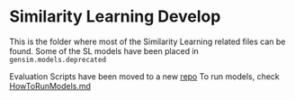 # Similarity Learning Develop
This is the folder where most of the Similarity Learning related files can be found.
Some of the SL models have been placed in `gensim.models.deprecated`

Evaluation Scripts have been moved to a new [repo](https://github.com/aneesh-joshi/Similarity-Learning-Evaluation-Scripts)
To run models, check [HowToRunModels.md](HowToRunModels.md)
